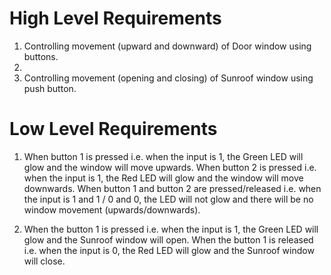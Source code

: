 # High Level Requirements

1)	Controlling movement (upward and downward) of Door window using buttons.
2)	
3)	Controlling movement (opening and closing) of Sunroof window using push button.

# Low Level Requirements

1)	When button 1 is pressed i.e. when the input is 1, the Green LED will glow and the 
window will move upwards.
When button 2 is pressed i.e. when the input is 1, the Red LED will glow and the window will move downwards.
When button 1 and button 2 are pressed/released i.e. when the input is 1 and 1 / 0 and 0, the LED will not glow and there will be no window movement (upwards/downwards).

2)	When the button 1 is pressed i.e. when the input is 1, the Green LED will glow and the 
Sunroof window will open.
When the button 1 is released i.e. when the input is 0, the Red LED will glow and the Sunroof window will close.


